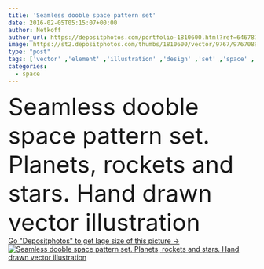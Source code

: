 ```yaml
---
title: 'Seamless dooble space pattern set'
date: 2016-02-05T05:15:07+00:00
author: Netkoff
author_url: https://depositphotos.com/portfolio-1810600.html?ref=64678756
image: https://st2.depositphotos.com/thumbs/1810600/vector/9767/97670892/api_thumb_450.jpg?forcejpeg=true
type: "post"
tags: ['vector' ,'element' ,'illustration' ,'design' ,'set' ,'space' ,'art' ,'decorate' ,'travel' ,'sun' ,'cute' ,'transportation' ,'pattern' ,'black' ,'technology' ,'cartoon' ,'seamless' ,'star' ,'icon' ,'saucer' ,'global' ,'drawing' ,'earth' ,'planet' ,'textile' ,'wing' ,'science' ,'fly' ,'draft' ,'sketch' ,'astronomy' ,'galaxy' ,'station' ,'alien' ,'exploration' ,'plane' ,'planets' ,'satellite' ,'doodle' ,'outer' ,'astronaut' ,'rocket' ,'mars' ,'shuttle' ,'spaceship' ,'spacecraft' ,'cosmonaut' ,'meteor' ,'saturn' ,'astronauts' ]
categories: 
  - space
---
```

<div aling="center">
            <font size="60"> Seamless dooble space pattern set. Planets, rockets and stars. Hand drawn vector illustration</font>   
</div>
<div>
    <a href='https://st2.depositphotos.com/thumbs/1810600/vector/9767/97670892/api_thumb_450.jpg?forcejpeg=true?ref=64678756' target=_blank > Go "Depositphotos" to get lage size of this picture ->
        <img href='https://st2.depositphotos.com/thumbs/1810600/vector/9767/97670892/api_thumb_450.jpg?forcejpeg=true?ref=64678756' src='https://st2.depositphotos.com/1810600/9767/v/950/depositphotos_97670892-stock-illustration-seamless-dooble-space-pattern-set.jpg?forcejpeg=true' alt='Seamless dooble space pattern set. Planets, rockets and stars. Hand drawn vector illustration' >
    </a>
</div>
